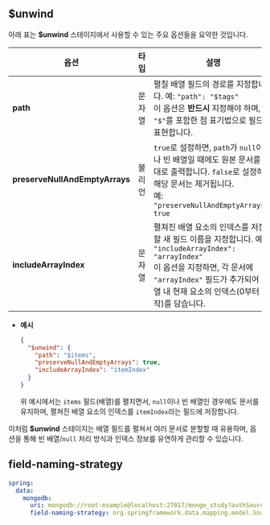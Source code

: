 ## $unwind

아래 표는 **\$unwind** 스테이지에서 사용할 수 있는 주요 옵션들을 요약한 것입니다.

| **옵션**                         | **타입** | **설명**                                                                                                                                                 | **기본값**           |
|--------------------------------|--------|--------------------------------------------------------------------------------------------------------------------------------------------------------|-------------------|
| **path**                       | 문자열    | 펼칠 배열 필드의 경로를 지정합니다. 예: `"path": "$tags"`<br>이 옵션은 **반드시** 지정해야 하며, `"$"`를 포함한 점 표기법으로 필드를 표현합니다.                                                      | (필수)              |
| **preserveNullAndEmptyArrays** | 불리언    | `true`로 설정하면, `path`가 `null`이거나 빈 배열일 때에도 원본 문서를 그대로 출력합니다. `false`로 설정하면 해당 문서는 제거됩니다.<br>예: `"preserveNullAndEmptyArrays": true`                     | `false`           |
| **includeArrayIndex**          | 문자열    | 펼쳐진 배열 요소의 인덱스를 저장할 새 필드 이름을 지정합니다. 예: `"includeArrayIndex": "arrayIndex"`<br>이 옵션을 지정하면, 각 문서에 `"arrayIndex"` 필드가 추가되어 배열 내 현재 요소의 인덱스(0부터 시작)를 담습니다. | (지정하지 않으면 생성 안 함) |

- **예시**
  ```json
  {
    "$unwind": {
      "path": "$items",
      "preserveNullAndEmptyArrays": true,
      "includeArrayIndex": "itemIndex"
    }
  }
  ```
  위 예시에서는 `items` 필드(배열)를 펼치면서, `null`이나 빈 배열인 경우에도 문서를 유지하며, 펼쳐진 배열 요소의 인덱스를 `itemIndex`라는 필드에 저장합니다.

이처럼 **\$unwind** 스테이지는 배열 필드를 펼쳐서 여러 문서로 분할할 때 유용하며, 옵션을 통해 빈 배열/`null` 처리 방식과 인덱스 정보를 유연하게 관리할 수 있습니다.

## field-naming-strategy

```yaml
spring:
  data:
    mongodb:
      uri: mongodb://root:example@localhost:27017/mongo_study?authSource=admin
      field-naming-strategy: org.springframework.data.mapping.model.SnakeCaseFieldNamingStrategy
```